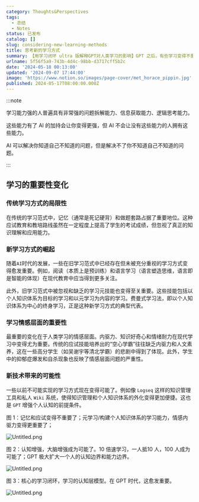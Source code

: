 ```yaml
---
category: Thoughts&Perspectives
tags:
  - 总结
  - Notes
status: 已发布
catalog: []
slug: considering-new-learning-methods
title: 思考新的学习方式
summary: 【用学习闭环 ultra 版解释GPT对人类学习的影响】GPT 之后，有些学习变得不重要了，有些学习变得更重要了，有些学习从不可能变成可能了。
urlname: 5f56f5a9-743b-4d4c-98bb-d3717cff5b2c
date: '2024-05-18 00:13:00'
updated: '2024-09-07 17:44:00'
image: 'https://www.notion.so/images/page-cover/met_horace_pippin.jpg'
published: 2024-05-17T08:00:00.000Z
---
```


:::note


学习能力强的人普遍具有非常强的问题拆解能力、信息获取能力、逻辑思考能力。


这些能力有了 AI 的加持会让你变得更强，但 AI 不会让没有这些能力的人拥有这些能力。


AI 可以解决你知道自己不知道的问题，但是解决不了你不知道自己不知道的问题。


:::


## 学习的重要性变化


### 传统学习方式的局限性


在传统的学习范式中，记忆（通常是死记硬背）和做题套路占据了重要地位。这种应试教育和教培路线虽然在一定程度上提高了学生的考试成绩，但忽视了真正的知识理解和应用能力。


### 新学习方式的崛起


随着`AI`时代的发展，一些在旧学习范式中已经存在但未被充分重视的学习方式变得愈发重要。例如，阅读（本质上是预训练）和语言学习（语言塑造思维，语言即是智能的体现）在现代教育中应当得到更多关注。


此外，旧学习范式中被忽视和缺乏的学习元技能也变得至关重要。这些技能包括以个人知识体系为目标的学习和以元学习为内容的学习。费曼式学习法，即以个人知识体系为中心的终身学习，正是这种新学习方式的典型代表。


### 学习情感层面的重要性


最重要的变化在于人类学习的情感层面。内驱力、知识好奇心和情绪耐力在现代学习中变得尤为重要。传统的应试技能培养出的“空心学霸”往往缺乏内驱力和人文素养，这在一些高分学生（如吴谢宇等清北学霸）的悲剧中得到了体现。此外，学生中的抑郁症爆发和自杀现象也反映了情感层面问题的严重性。


### 新技术带来的可能性


一些以前不可能实现的学习方式现在变得可能了。例如像 `Logseq` 这样的知识管理工具和私人 `Wiki` 系统，使得知识管理和个人知识体系的外化变得更加便捷。这也是 `GPT` 增强个人认知的前提条件。


图 1：记忆和应试变得不重要了；元学习/构建个人知识体系的学习能力，情感内驱力变得更重要了；


![Untitled.png](https://prod-files-secure.s3.us-west-2.amazonaws.com/5d24fe63-e567-4804-86f9-9fdc62e13082/a8319b77-00b3-43d9-9f99-e58187f20cfe/Untitled.png?X-Amz-Algorithm=AWS4-HMAC-SHA256&X-Amz-Content-Sha256=UNSIGNED-PAYLOAD&X-Amz-Credential=ASIAZI2LB466552ZTEOC%2F20250328%2Fus-west-2%2Fs3%2Faws4_request&X-Amz-Date=20250328T213336Z&X-Amz-Expires=3600&X-Amz-Security-Token=IQoJb3JpZ2luX2VjEP7%2F%2F%2F%2F%2F%2F%2F%2F%2F%2FwEaCXVzLXdlc3QtMiJHMEUCIQD1RITII3GQmnMbRItjJb6pzRVCq7O%2Fyo6rBMXIpi72DwIgVP%2B1u9O6EnVuBMKCn3q%2BFimJmaHtsdn%2BwYKijpwy9Mgq%2FwMIZxAAGgw2Mzc0MjMxODM4MDUiDLhDLELg%2BZxVa0JZNircAyhOB2wgPjygjUARucy0b63Sh%2FwJ0moxBBdNa6oP%2FWMZZkuJTHHQIWvoRY%2BLq1%2Bsf8ZOJsHAg25n1Q%2Bt8bpj4tGjzw2Lnrwj1pkiU8w5jp30CNv3fR69rI6OJKCJk6pamOsN955XE7NovhZOnIGpTJHVT1et9EUG18D%2FuySIMDEhL2qUKXviqjn4EkyPy51txwHlTvAgYg7PcShqYp4iKTJb9Ol3o0V5Tz29QD3FY3702rOfpMvbV6DOfGli6GP%2FNAA7vv7rq86cSjJ%2BYYdh81yrnrMAyhsV0Kv3ztJXV4E%2BNaMvNR8U5923mCAZl1z23%2F27T1TfY8h7Zlv8qvumfIGFUqeVpqO76C2QimYPlKaotikn3larAt8I8zJdm%2BqezXNGrM3Q0gNLtBW1ppq8x6JgfWN5E4JzodefmYDdMXGeGYZi%2Fwd0TutKznIvsPHbexVrUaG3DrBiellVqnD3UcHQSqcRlznkY0qxe6lunfGHQpYo4SJC7mlfJYoVXS0o0WQiVxiFRVdIcRtgc2rTk7%2BkXdwPGiPL8qzrhpx%2FuKtFh4YNc3rbxP3gy0PozpGMJQ3ZGfZFsuGfkb%2BElK0FTRJu8Gx3bQoGwNlyOneROFLZfG48Lwpbtuj6hi08MKConL8GOqUBYoM%2BGTccyMimbL7zvfbYrtJelZcJxkB%2Bq2ucmJ9sMfmJrou%2B2RLcb0MTBbNDbTYgYWi1aMv%2B%2B0KDF%2FB3uuag1XCX87ofLZPsAu7BpUL5wGqtwPFvZWFICXFM%2F3OH%2BXjHz8VJ3KRbUyz43u22H8IAQCsLyagOveV3X%2BBJ%2BjDl1xouQjkziYAamEr%2BPU%2FhAR%2FmlCIwFdLzxHDW7TL0D82mckDbbqpd&X-Amz-Signature=f3b148d3c2da05e3e08df18e83ada7ccb3dc067f5cd34ec11e6e22a2a7c62039&X-Amz-SignedHeaders=host&x-id=GetObject)


图 2：认知增强，大脑增强成为可能了。10 倍速学习，一人抵10 人，100 人成为可能了；GPT 极大扩大一个人的认知边界和能力边界。


![Untitled.png](https://prod-files-secure.s3.us-west-2.amazonaws.com/5d24fe63-e567-4804-86f9-9fdc62e13082/e195b372-4d2b-479c-9e75-1be4e2c1412e/Untitled.png?X-Amz-Algorithm=AWS4-HMAC-SHA256&X-Amz-Content-Sha256=UNSIGNED-PAYLOAD&X-Amz-Credential=ASIAZI2LB466552ZTEOC%2F20250328%2Fus-west-2%2Fs3%2Faws4_request&X-Amz-Date=20250328T213336Z&X-Amz-Expires=3600&X-Amz-Security-Token=IQoJb3JpZ2luX2VjEP7%2F%2F%2F%2F%2F%2F%2F%2F%2F%2FwEaCXVzLXdlc3QtMiJHMEUCIQD1RITII3GQmnMbRItjJb6pzRVCq7O%2Fyo6rBMXIpi72DwIgVP%2B1u9O6EnVuBMKCn3q%2BFimJmaHtsdn%2BwYKijpwy9Mgq%2FwMIZxAAGgw2Mzc0MjMxODM4MDUiDLhDLELg%2BZxVa0JZNircAyhOB2wgPjygjUARucy0b63Sh%2FwJ0moxBBdNa6oP%2FWMZZkuJTHHQIWvoRY%2BLq1%2Bsf8ZOJsHAg25n1Q%2Bt8bpj4tGjzw2Lnrwj1pkiU8w5jp30CNv3fR69rI6OJKCJk6pamOsN955XE7NovhZOnIGpTJHVT1et9EUG18D%2FuySIMDEhL2qUKXviqjn4EkyPy51txwHlTvAgYg7PcShqYp4iKTJb9Ol3o0V5Tz29QD3FY3702rOfpMvbV6DOfGli6GP%2FNAA7vv7rq86cSjJ%2BYYdh81yrnrMAyhsV0Kv3ztJXV4E%2BNaMvNR8U5923mCAZl1z23%2F27T1TfY8h7Zlv8qvumfIGFUqeVpqO76C2QimYPlKaotikn3larAt8I8zJdm%2BqezXNGrM3Q0gNLtBW1ppq8x6JgfWN5E4JzodefmYDdMXGeGYZi%2Fwd0TutKznIvsPHbexVrUaG3DrBiellVqnD3UcHQSqcRlznkY0qxe6lunfGHQpYo4SJC7mlfJYoVXS0o0WQiVxiFRVdIcRtgc2rTk7%2BkXdwPGiPL8qzrhpx%2FuKtFh4YNc3rbxP3gy0PozpGMJQ3ZGfZFsuGfkb%2BElK0FTRJu8Gx3bQoGwNlyOneROFLZfG48Lwpbtuj6hi08MKConL8GOqUBYoM%2BGTccyMimbL7zvfbYrtJelZcJxkB%2Bq2ucmJ9sMfmJrou%2B2RLcb0MTBbNDbTYgYWi1aMv%2B%2B0KDF%2FB3uuag1XCX87ofLZPsAu7BpUL5wGqtwPFvZWFICXFM%2F3OH%2BXjHz8VJ3KRbUyz43u22H8IAQCsLyagOveV3X%2BBJ%2BjDl1xouQjkziYAamEr%2BPU%2FhAR%2FmlCIwFdLzxHDW7TL0D82mckDbbqpd&X-Amz-Signature=72e88f3f9cfd5d551fbd5ecb0c4328a4c789fe2e0e6b157564f5c906882e9901&X-Amz-SignedHeaders=host&x-id=GetObject)


图 3：核心的学习闭环，学习的认知层模型。在 GPT 时代，这愈发重要。


![Untitled.png](https://prod-files-secure.s3.us-west-2.amazonaws.com/5d24fe63-e567-4804-86f9-9fdc62e13082/57f2a38d-97b9-407e-baa1-8fecb8348e87/Untitled.png?X-Amz-Algorithm=AWS4-HMAC-SHA256&X-Amz-Content-Sha256=UNSIGNED-PAYLOAD&X-Amz-Credential=ASIAZI2LB466552ZTEOC%2F20250328%2Fus-west-2%2Fs3%2Faws4_request&X-Amz-Date=20250328T213336Z&X-Amz-Expires=3600&X-Amz-Security-Token=IQoJb3JpZ2luX2VjEP7%2F%2F%2F%2F%2F%2F%2F%2F%2F%2FwEaCXVzLXdlc3QtMiJHMEUCIQD1RITII3GQmnMbRItjJb6pzRVCq7O%2Fyo6rBMXIpi72DwIgVP%2B1u9O6EnVuBMKCn3q%2BFimJmaHtsdn%2BwYKijpwy9Mgq%2FwMIZxAAGgw2Mzc0MjMxODM4MDUiDLhDLELg%2BZxVa0JZNircAyhOB2wgPjygjUARucy0b63Sh%2FwJ0moxBBdNa6oP%2FWMZZkuJTHHQIWvoRY%2BLq1%2Bsf8ZOJsHAg25n1Q%2Bt8bpj4tGjzw2Lnrwj1pkiU8w5jp30CNv3fR69rI6OJKCJk6pamOsN955XE7NovhZOnIGpTJHVT1et9EUG18D%2FuySIMDEhL2qUKXviqjn4EkyPy51txwHlTvAgYg7PcShqYp4iKTJb9Ol3o0V5Tz29QD3FY3702rOfpMvbV6DOfGli6GP%2FNAA7vv7rq86cSjJ%2BYYdh81yrnrMAyhsV0Kv3ztJXV4E%2BNaMvNR8U5923mCAZl1z23%2F27T1TfY8h7Zlv8qvumfIGFUqeVpqO76C2QimYPlKaotikn3larAt8I8zJdm%2BqezXNGrM3Q0gNLtBW1ppq8x6JgfWN5E4JzodefmYDdMXGeGYZi%2Fwd0TutKznIvsPHbexVrUaG3DrBiellVqnD3UcHQSqcRlznkY0qxe6lunfGHQpYo4SJC7mlfJYoVXS0o0WQiVxiFRVdIcRtgc2rTk7%2BkXdwPGiPL8qzrhpx%2FuKtFh4YNc3rbxP3gy0PozpGMJQ3ZGfZFsuGfkb%2BElK0FTRJu8Gx3bQoGwNlyOneROFLZfG48Lwpbtuj6hi08MKConL8GOqUBYoM%2BGTccyMimbL7zvfbYrtJelZcJxkB%2Bq2ucmJ9sMfmJrou%2B2RLcb0MTBbNDbTYgYWi1aMv%2B%2B0KDF%2FB3uuag1XCX87ofLZPsAu7BpUL5wGqtwPFvZWFICXFM%2F3OH%2BXjHz8VJ3KRbUyz43u22H8IAQCsLyagOveV3X%2BBJ%2BjDl1xouQjkziYAamEr%2BPU%2FhAR%2FmlCIwFdLzxHDW7TL0D82mckDbbqpd&X-Amz-Signature=417ed82304fc82b5a2fa91b3c49e197dd50d0c248a1cc7182113dab1424a4a90&X-Amz-SignedHeaders=host&x-id=GetObject)

